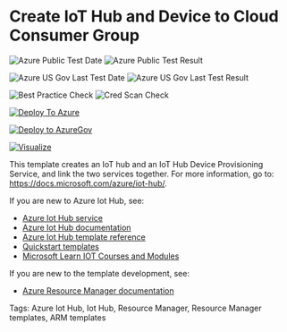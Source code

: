 # Create IoT Hub and Device to Cloud Consumer Group

![Azure Public Test Date](https://azurequickstartsservice.blob.core.windows.net/badges/101-iothub-device-provisioning/PublicLastTestDate.svg)
![Azure Public Test Result](https://azurequickstartsservice.blob.core.windows.net/badges/101-iothub-device-provisioning/PublicDeployment.svg)

![Azure US Gov Last Test Date](https://azurequickstartsservice.blob.core.windows.net/badges/101-iothub-device-provisioning/FairfaxLastTestDate.svg)
![Azure US Gov Last Test Result](https://azurequickstartsservice.blob.core.windows.net/badges/101-iothub-device-provisioning/FairfaxDeployment.svg)

![Best Practice Check](https://azurequickstartsservice.blob.core.windows.net/badges/101-iothub-device-provisioning/BestPracticeResult.svg)
![Cred Scan Check](https://azurequickstartsservice.blob.core.windows.net/badges/101-iothub-device-provisioning/CredScanResult.svg)

[![Deploy To Azure](https://raw.githubusercontent.com/fathym-it/azure-quickstart-templates/master/1-CONTRIBUTION-GUIDE/images/deploytoazure.svg?sanitize=true)](https://portal.azure.com/#create/Microsoft.Template/uri/https%3A%2F%2Fraw.githubusercontent.com%2Ffathym-it%2Fazure-quickstart-templates%2Fmaster%2F101-iothub-device-provisioning%2Fazuredeploy.json)

[![Deploy to AzureGov](https://raw.githubusercontent.com/fathym-it/azure-quickstart-templates/master/1-CONTRIBUTION-GUIDE/images/deploytoazuregov.svg?sanitize=true)](https://portal.azure.us/#create/Microsoft.Template/uri/https%3A%2F%2Fraw.githubusercontent.com%2Ffathym-it%2Fazure-quickstart-templates%2Fmaster%2F101-iothub-device-provisioning%2Fazuredeploy.json)

[![Visualize](https://raw.githubusercontent.com/fathym-it/azure-quickstart-templates/master/1-CONTRIBUTION-GUIDE/images/visualizebutton.svg?sanitize=true)](http://armviz.io/#/?load=https%3A%2F%2Fraw.githubusercontent.com%2Ffathym-it%2Fazure-quickstart-templates%2Fmaster%2F101-iothub-device-provisioning%2Fazuredeploy.json)

This template creates an IoT hub and an IoT Hub Device Provisioning Service, and link the two services together. For more information, go to: https://docs.microsoft.com/azure/iot-hub/.

If you are new to Azure Iot Hub, see:

- [Azure Iot Hub service](https://azure.microsoft.com/services/iot-hub/)
- [Azure Iot Hub documentation](https://docs.microsoft.com/azure/iot-hub/)
- [Azure Iot Hub template reference](https://docs.microsoft.com/azure/templates/microsoft.devices/iothub-allversions)
- [Quickstart templates](https://azure.microsoft.com/resources/templates/?resourceType=Microsoft.Devices&pageNumber=1&sort=Popular)
- [Microsoft Learn IOT Courses and Modules](https://docs.microsoft.com/learn/browse/?products=azure-iot-central%2Cazure-iot-hub )

If you are new to the template development, see:

- [Azure Resource Manager documentation](https://docs.microsoft.com/en-us/azure/azure-resource-manager/)

Tags: Azure Iot Hub, Iot Hub, Resource Manager, Resource Manager templates, ARM templates